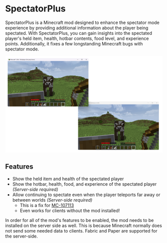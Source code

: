 # SpectatorPlus

SpectatorPlus is a Minecraft mod designed to enhance the spectator mode experience by providing additional information
about the player being spectated. With SpectatorPlus, you can gain insights into the spectated player's held item,
health, hotbar contents, food level, and experience points. Additionally, it fixes a few longstanding Minecraft bugs
with spectator mode.

![Screenshot showing two Minecraft instances, one spectating the other](img/demo.png?raw=true)

## Features

- Show the held item and health of the spectated player
- Show the hotbar, health, food, and experience of the spectated player *(Server-side required)*
- Allow continuing to spectate even when the player teleports far away or between worlds *(Server-side required)*
    - This is a fix for [MC-107113](https://bugs.mojang.com/browse/MC-107113)
    - Even works for clients without the mod installed!

In order for all of the mod's features to be enabled, the mod needs to be installed on the server side as well.
This is because Minecraft normally does not send some needed data to clients. Fabric and Paper are supported for the
server-side.

